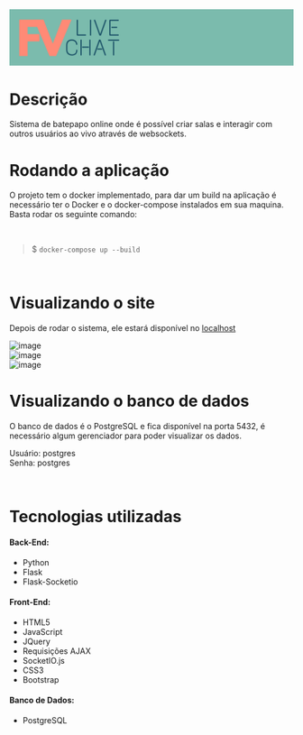 <div align="center">
    <img src="frontend/static/img/logo-extenso.png">
</div>

# Descrição
Sistema de batepapo online onde é possível criar salas e interagir com outros usuários ao vivo através de websockets.<br>

# Rodando a aplicação
O projeto tem o docker implementado, para dar um build na aplicação é necessário ter o Docker e o docker-compose instalados em sua maquina.<br> 
Basta rodar os seguinte comando:

<br>

>$ `docker-compose up --build`
<br>

# Visualizando o site
Depois de rodar o sistema, ele estará disponível no <a target="_blank" href="http:127.0.0.1:8000">localhost</a>

![image](https://user-images.githubusercontent.com/90570370/170877319-96d52713-c7d1-474f-9748-d653ce9050e3.png)<br>
![image](https://user-images.githubusercontent.com/90570370/170877367-bf814c03-2308-4597-9223-6de67406efea.png)<br>
![image](https://user-images.githubusercontent.com/90570370/170877448-791ae593-c8cd-4e10-bbbd-e03d8f2d32a7.png)<br>



# Visualizando o banco de dados
O banco de dados é o PostgreSQL e fica disponível na porta 5432, é necessário algum gerenciador para poder visualizar os dados.<br>

Usuário: postgres<br>
Senha: postgres

<br>

# Tecnologias utilizadas
#### Back-End:
 - Python
 - Flask
 - Flask-Socketio

#### Front-End:
 - HTML5
 - JavaScript
 - JQuery
 - Requisições AJAX
 - SocketIO.js
 - CSS3
 - Bootstrap

#### Banco de Dados:
 -  PostgreSQL
